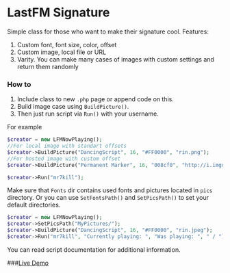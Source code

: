 # LastFM Signature

Simple class for those who want to make their signature cool. 
Features:

1. Custom font, font size, color, offset 
2. Custom image, local file or URL 
3. Varity. You can make many cases of images with custom settings and return them randomly

### How to
1. Include class to new `.php` page or append code on this. 
2. Build image case using `BuildPicture()`.
3. Then just run script via `Run()` with your username.

For example
```PHP
$creator = new LFMNowPlaying();
//For local image with standart offsets
$creator->BuildPicture("DancingScript", 16, "#FF0000", "rin.png"); 
//For hosted image with custom offset
$creator->BuildPicture("Permanent Marker", 16, "008cf0", "http://i.imgur.com/VRUiYl7.png", 8, 130); 

$creator->Run("mr7kill");
```
Make sure that `Fonts` dir contains used fonts and pictures located in `pics` directory. Or you can use `SetFontsPath()` and `SetPicsPath()` to set your default directories. 
```PHP
$creator = new LFMNowPlaying();
$creator->SetPicsPath("MyPictures/");
$creator->BuildPicture("DancingScript", 16, "#FF0000", "rin.jpeg");
$creator->Run("mr7kill", "Currently playing: ", "Was playing: ", " / ");
```
You can read script documentation for additional information. 


###[Live Demo](http://sig-lfmgen.rhcloud.com/json.php)
